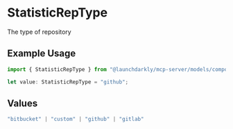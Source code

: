 # StatisticRepType

The type of repository

## Example Usage

```typescript
import { StatisticRepType } from "@launchdarkly/mcp-server/models/components";

let value: StatisticRepType = "github";
```

## Values

```typescript
"bitbucket" | "custom" | "github" | "gitlab"
```